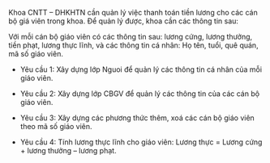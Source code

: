 Khoa CNTT – DHKHTN cần quản lý việc thanh toán tiền lương cho các cán bộ giá viên trong khoa. Để quản lý được, khoa cần các thông tin sau:

Với mỗi cán bộ giáo viên có các thông tin sau: lương cứng, lương thưởng, tiền phạt, lương thực lĩnh, và các thông tin cá nhân: Họ tên, tuổi, quê quán, mã số giáo viên.

- Yêu cầu 1: Xây dựng lớp Nguoi để quản lý các thông tin cá nhân của mỗi giáo viên.

- Yêu cầu 2: Xây dựng lớp CBGV để quản lý các thông tin của các cán bộ giáo viên.

- Yêu cầu 3: Xây dựng các phương thức thêm, xoá các cán bộ giáo viên theo mã số giáo viên.

- Yêu cầu 4: Tính lương thực lĩnh cho giáo viên: Lương thực = Lương cứng + lương thưởng – lương phạt.